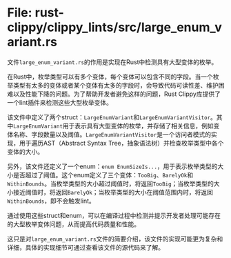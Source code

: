 # File: rust-clippy/clippy_lints/src/large_enum_variant.rs

文件`large_enum_variant.rs`的作用是实现在Rust中检测具有大型变体的枚举。

在Rust中，枚举类型可以有多个变体，每个变体可以包含不同的字段。当一个枚举类型有太多的变体或者某个变体有太多的字段时，会导致代码可读性差、维护困难以及性能下降的问题。为了帮助开发者避免这样的问题，Rust Clippy库提供了一个lint插件来检测这些大型枚举变体。

该文件中定义了两个struct：`LargeEnumVariant`和`LargeEnumVariantVisitor`。其中`LargeEnumVariant`用于表示具有大型变体的枚举，并存储了相关信息，例如变体名称、字段数量以及阈值。`LargeEnumVariantVisitor`是一个访问者模式的实现，用于遍历AST（Abstract Syntax Tree，抽象语法树）并检查枚举类型中各个变体的大小。

另外，该文件还定义了一个enum：`enum EnumSizeIs...`，用于表示枚举类型的大小是否超过了阈值。这个enum定义了三个变体：`TooBig`、`BarelyOk`和`WithinBounds`。当枚举类型的大小超过阈值时，将返回`TooBig`；当枚举类型的大小接近阈值时，将返回`BarelyOk`；当枚举类型的大小在阈值范围内时，将返回`WithinBounds`，即不会触发lint。

通过使用这些struct和enum，可以在编译过程中检测并提示开发者处理可能存在的大型枚举变体问题，从而提高代码质量和性能。

这只是对`large_enum_variant.rs`文件的简要介绍，该文件的实现可能更为复杂和详细，具体的实现细节可通过查看该文件的源代码来了解。

